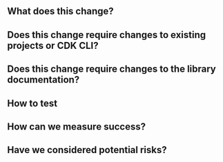 ## What does this change?
<!-- A PR should have enough detail to be understandable far in the future. e.g what is the problem/why is the change needed, how does it solve it and any questions or points of discussion. Prefer copying information from a Trello card over linking to it; the card may not always exist and reviewers may not have access to the board. -->

## Does this change require changes to existing projects or CDK CLI?
<!-- Consider whether this is something that will mean changes to projects that have already been migrated or to the CDK CLI tool. If changes are required, consider adding a checklist here and/or linking to related PRs --->

## Does this change require changes to the library documentation?
<!-- If you are adding a new construct or pattern, has new documentation been added? If you are amending defaults or changing behaviour, are the existing docs still valid? --->

## How to test
<!-- Provide instructions to help others verify the change. This could take the form of "On PROD, do X and witness Y. On this branch, do X and witness Z. " -->

## How can we measure success?
<!-- Do you expect errors to decrease? Do you expect user journeys to be simplified? What can be used to prove this? A filtered view of logs or analytics, etc? -->

## Have we considered potential risks?
<!-- What are the potential risks and how can they be mitigated? Does an error require an alarm? Should user help, infosec, or legal be informed of this change? Is private information guarded? Do we need to add anything in the backlog? -->
